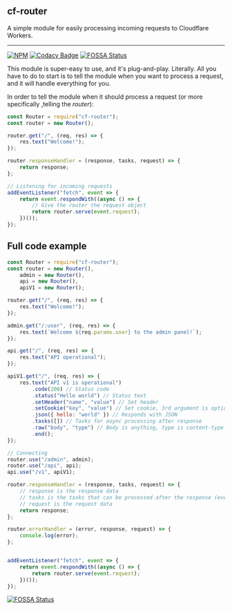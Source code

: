 ## cf-router
A simple module for easily processing incoming requests to Cloudflare Workers.

----
<a href="https://npmjs.com/package/bloxy"><img src="https://img.shields.io/npm/v/cf-router.svg?maxAge=3600&style=flat-square" alt="NPM"></a>
[![Codacy Badge](https://api.codacy.com/project/badge/Grade/97059473b41c44238c5698963065f47a)](https://www.codacy.com/manual/Visualizememe1/node-cf-router?utm_source=github.com&amp;utm_medium=referral&amp;utm_content=Visualizememe/node-cf-router&amp;utm_campaign=Badge_Grade)
[![FOSSA Status](https://app.fossa.com/api/projects/git%2Bgithub.com%2FVisualizememe%2Fnode-cf-router.svg?type=shield)](https://app.fossa.com/projects/git%2Bgithub.com%2FVisualizememe%2Fnode-cf-router?ref=badge_shield)

This module is super-easy to use, and it's plug-and-play. Literally. All you have to do to start
is to tell the module when you want to process a request, and it will handle everything for you.

In order to tell the module when it should process a request (or more specifically ,telling the *router*):
```JavaScript
const Router = require("cf-router");
const router = new Router();

router.get("/", (req, res) => {
    res.text("Welcome!");
});

router.responseHandler = (response, tasks, request) => {
    return response;
};

// Listening for incoming requests
addEventListener("fetch", event => {
    return event.respondWith((async () => {
        // Give the router the request object
        return router.serve(event.request);
    })());
});

```

## Full code example
```JavaScript
const Router = require("cf-router");
const router = new Router(),
	admin = new Router(),
	api = new Router(),
	apiV1 = new Router();

router.get("/", (req, res) => {
	res.text("Welcome!");
});

admin.get("/:user", (req, res) => {
	res.text(`Welcome ${req.params.user} to the admin panel!`);
});

api.get("/", (req, res) => {
	res.text("API operational");
});

apiV1.get("/", (req, res) => {
	res.text("API v1 is operational")
		.code(200) // Status code
		.status("Hello world") // Status text
		.setHeader("name", "value") // Set header
		.setCookie("key", "value") // Set cookie, 3rd argument is options
		.json({ hello: "world" }) // Responds with JSON
		.tasks([]) // Tasks for async processing after response
		.raw("body", "type") // Body is anything, type is content-type
		.end();
});

// Connecting
router.use("/admin", admin);
router.use("/api", api);
api.use("/v1", apiV1);

router.responseHandler = (response, tasks, request) => {
	// response is the response data
	// tasks is the tasks that can be processed after the response (event.waitUntil)
	// request is the request data
	return response;
};

router.errorHandler = (error, response, request) => {
	console.log(error);
};


addEventListener("fetch", event => {
	return event.respondWith((async () => {
		return router.serve(event.request);
	})());
});

```


[![FOSSA Status](https://app.fossa.com/api/projects/git%2Bgithub.com%2FVisualizememe%2Fnode-cf-router.svg?type=large)](https://app.fossa.com/projects/git%2Bgithub.com%2FVisualizememe%2Fnode-cf-router?ref=badge_large)
